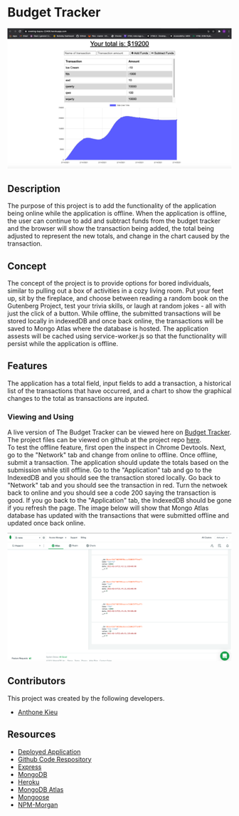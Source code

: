 # Budget Tracker 

![heroku](assets/heroku.png)

## Description
The purpose of this project is to add the functionality of the application being online while the application is offline.
When the application is offline, the user can continue to add and subtract funds from the budget tracker and the browser will
show the transaction being added, the total being adjusted to represent the new totals, and change in the chart caused by the transaction.

## Concept
The concept of the project is to provide options for bored individuals, similar to pulling out a box of activities in a cozy living room. Put your feet up, sit by the fireplace, and choose between reading a random book on the Gutenberg Project, test your trivia skills, or laugh at random jokes - all with just the click of a button.
While offline, the submitted transactions will be stored locally in indexedDB and once back online, the transactions will be saved to Mongo Atlas where the database is hosted.
The application assests will be cached using service-worker.js so that the functionality will persist while the application is offline.

## Features
The application has a total field, input fields to add a transaction, a historical list of the transactions that have occurred, and a chart to show the graphical changes to the total
as transactions are inputed.

### Viewing and Using
A live version of The Budget Tracker can be viewed here on [Budget Tracker](https://evening-bayou-22406.herokuapp.com/).
The project files can be viewed on github at the project repo [here](https://github.com/anthonykieu/budget-tracker).  
To test the offline feature, first open the inspect in Chrome Devtools. Next, go to the "Network" tab and change from online to offline.
Once offline, submit a transaction. The application should update the totals based on the submission while still offline. Go to the "Application" tab and go to the IndexedDB and you should see the transaction stored locally.
Go back to "Network" tab and you should see the transaction in red. Turn the netwoek back to online and you should see a code 200 saying the transaction is good. If you go back to the "Application" tab, the IndexedDB should be gone if you refresh the page.
The image below will show that Mongo Atlas database has updated with the transactions that were submitted offline and updated once back online.  

![MongoDB Atlas](assets/atlas.png)

## Contributors
This project was created by the following developers.

* [Anthone Kieu](https://github.com/anthonykieu)

## Resources
* [Deployed Application](https://git.heroku.com/evening-bayou-22406.git)
* [Github Code Respository](https://github.com/anthonykieu/budget-tracker)
* [Express](https://expressjs.com/)
* [MongoDB](https://www.npmjs.com/package/mongodb)
* [Heroku](https://www.heroku.com)
* [MongoDB Atlas](https://www.mongodb.com/cloud/atlas/lp/try2?utm_source=google&utm_campaign=gs_americas_united_states_search_core_brand_atlas_desktop&utm_term=mongodb&utm_medium=cpc_paid_search&utm_ad=e&utm_ad_campaign_id=12212624338&gclid=CjwKCAiAsaOBBhA4EiwAo0_AnMmu4tcTgKxXiIxrZSFXPxleli6AeUWsLwRt4SZAbs8FuFZB4Ce77RoCyB8QAvD_BwE)
* [Mongoose](https://www.npmjs.com/package/mongoose)
* [NPM-Morgan](https://coralogix.com/log-analytics-blog/morgan-npm-logger-the-complete-guide/)
